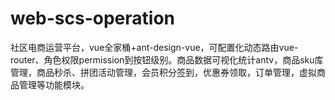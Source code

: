 # web-scs-operation
社区电商运营平台，vue全家桶+ant-design-vue，可配置化动态路由vue-router、角色权限permission到按钮级别。商品数据可视化统计antv，商品sku库管理，商品秒杀、拼团活动管理，会员积分签到，优惠券领取，订单管理，虚拟商品管理等功能模块。
